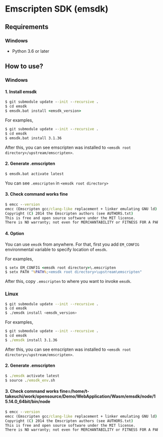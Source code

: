 # Emscripten SDK (emsdk)

## Requirements

### Windows

* Python 3.6 or later

## How to use?

### Windows  

#### 1. Install emsdk

````bat
$ git submodule update --init --recursive .
$ cd emsdk
$ emsdk.bat install <emsdk_version>
````

For examples,

````bat
$ git submodule update --init --recursive .
$ cd emsdk
$ emsdk.bat install 3.1.36
````

After this, you can see emscripten was installed to `<emsdk root directory>/upstream/emscripten>`.

#### 2. Generate .emscripten

````bat
$ emsdk.bat activate latest
````

You can see `.emscripten` in `<emsdk root directory>`

#### 3. Check command works fine

````bat
$ emcc --version
emcc (Emscripten gcc/clang-like replacement + linker emulating GNU ld) 3.1.36 (518d9fea335f7cd2b5771e43df76e0535c6df5dd)
Copyright (C) 2014 the Emscripten authors (see AUTHORS.txt)
This is free and open source software under the MIT license.
There is NO warranty; not even for MERCHANTABILITY or FITNESS FOR A PARTICULAR PURPOSE.
````

#### 4. Option

You can use `emsdk` from anywhere.
For that, first you add `EM_CONFIG` environmental variable to specify location of `emsdk`.

For examples,

````bat
$ setx EM_CONFIG <emsdk root directory>\.emscripten
$ setx PATH "%PATH%;<emsdk root directory>\upstream\emscripten"
````

After this, copy `.emscripten` to where you want to invoke `emsdk`.

### Linux

````sh
$ git submodule update --init --recursive .
$ cd emsdk
$ ./emsdk install <emsdk_version>
````

For examples,

````bat
$ git submodule update --init --recursive .
$ cd emsdk
$ ./emsdk install 3.1.36
````

After this, you can see emscripten was installed to `<emsdk root directory>/upstream/emscripten>`.

#### 2. Generate .emscripten

````bat
$ ./emsdk activate latest
$ source ./emsdk_env.sh
````

#### 3. Check command works fine=/home/t-takeuchi/work/opensource/Demo/WebApplication/Wasm/emsdk/node/15.14.0_64bit/bin/node

````bat
$ emcc --version
emcc (Emscripten gcc/clang-like replacement + linker emulating GNU ld) 3.1.36 (518d9fea335f7cd2b5771e43df76e0535c6df5dd)
Copyright (C) 2014 the Emscripten authors (see AUTHORS.txt)
This is free and open source software under the MIT license.
There is NO warranty; not even for MERCHANTABILITY or FITNESS FOR A PARTICULAR PURPOSE.
````

